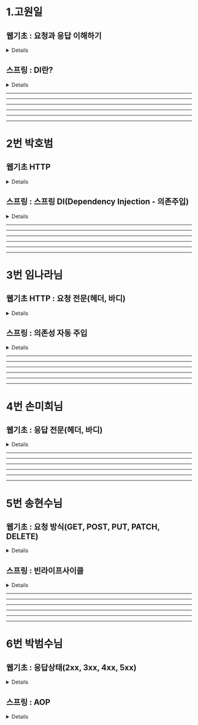 # 1.고원일

## 웹기초 : 요청과 응답 이해하기
<details>
둘다 내장 객체의 종류 : 내장객체는 별도의 객체 생성 없이 각 내장 객체의 메서드를 사용할 수 있음 메이븐 레파지토리 API 문서가 이에 해당

요청은 request : 클라이언트의 요청 정보를 저장하는 역할, 웹 브라우저가 웹 서버에 웹 페이지를 달라고 하는 것

응답은 response : 클라이언트의 요청에 대한 응답 정보를 저장하는 역할, 웹 브라우저가 요청한 웹 페이지를 웹 브라우저에 제공하는 것

요청(request )은 JSP에서 가장 많이 사용됨 클라이언트가 전송한 요청 정보를 담고 있음

	<li>데이터 정송 방식 : <%=request.getMethod() %></li>
	<li>URL : <%=request.getRequestURL() %></li>
	<li>프로토콜 : <%=request.getProtocol() %></li>
	<li>서버이름 : <%=request.getServerName() %></li>
	<li>포트번호 : <%=request.getServerPort() %></li>
	<li>클라이언트 IP : <%=request.getRemoteAddr() %></li>
	<li>쿼리스트링 : <%=request.getQueryString() %></li>
	<li>파마미터 : <%=request.getParameter("eng") %></li>
	<li>파마미터 : <%=request.getParameter("han") %></li>
​
응답(response)는 요청에 의한 매개변수를 얻어와 내용을 처리하고 응답하는 역할 만약 클라이언트가 아이디와 비밀번호를 입력하여 정보를 받아 정보 일치 여부에 따른 뷰(JSP)로 이동하여 클라이언트에게 정보를 전달 또는 클라이언트의 정보를 저장하는 역할이라 보면된다.


	
	<% String id = request.getParameter("id");
	String pw = request.getParameter("pw");

     if("momo".equals(id) && "1234".equals(pw)){
	response.sendRedirect	("Welcome.jsp?id" + request.getParameter("id"));
​</details>
## 스프링 : DI란?
<details>
DI (Dependency 의존 Injection 주입)
이 단어를 이해하기 위해 의존을 먼저 이해해야한다.

쉽게 말해 꼬꼬무라고 이해하면 될 듯함. 

학원이 있으면 학원의 직원이 있고 그 직원과 강사 그리고 학생과 연결되어 있는 것 처럼 학원이라는 큰 컨테이너 안에 객체가 있고 서로 의존하고 있다고 생각하면 될 것 같음.

@Autowired 어노테이션을 이용해서 의존성을 주입함.

DI를 통해 의존성을 외부에서 주입하여 다형성을 이용하여 유연하게 객체들을 사용할 수 있음 또한 코드의 결합도를 낮추어 유연하게 변경이 가능하게 만들어줌 

하나의 코드를 보면
```
public class MemberRegisterService { 
//의존 객체를 직접 생성
private MemberDao memberDao = new MemberDao();
//의존하는 MemberDao의 객체도 함께 생성
MemberRegisterService svc = new MemberRegisterService();
```
위 코드는 클래스 내부에 직접 의존하는 객체를 생성해서 사용하려고 new를 써서 의존하는 클래스를 불러오는 코드이다.

이는 생성은 쉽지만 유지보수 측면에서 문제점을 유발한다.

이를 위해 DI를 사용하여 객체를 직접 생성하는 대신 의존 객체를 전달 받는 방식으로 사용한다.

아래의  DI 코드를 보면 직접 객체를 생성하지 않고 생성자를 통해서 의존 객체를 전달 받는다.

즉 MemberRegisterService가 MemberDao 의 객체를 주입 받은 것.

```
2.
public MemberRegisterService(MemberDao memberDao){
	this.memberDao = memberDao;
}
```

Di는 변경의 유연함 때문에 사용한다. 만약 이미 만들어진 MemberDao의 객체 정보에 기능을 제공하는 changeMemberDao 클래스를 하나 더 만들어야 한다고 가정해보자.

```
3.
public class changeMemberDao extends MemberDao{
}
```

MemberDao 의 정보를 changeMemberDao 가 상속 받고 new 를 써서 만든 1번 코드 MemberDao  객체와 관련된 클래스 하나하나의 소스를 changeMemberDao  다 바꿔줘야한다. 

그게 수량이 많다면 변경에 있어서 유연함이 없다고 하는 것이다.  

하지만 DI를 사용하면 한번만 변경하면 끝
```
2번과 같이 MemberRegisterService안에 MemberDao를 주입
객체 생성
MemberDao memberDao = new MemberDao();
MemberRegisterService regSvc = new MemberRegisterService(memberDao);
3번 코드에 다형성을 이용한 객체 생성 코드를 한번만 변경하면 사용가능
MemberDao memberDao = new changeMemberDao ();
MemberRegisterService regSvc = new MemberRegisterService(memberDao);
```

DI의 실제 객체는 main 메서드에 생성하는데 이 방법 보다는 객체를 생성하고 의존 객체를 주입해주는 클래스를 따로 작성하는 것이 좋다.

즉 의존성 전용 클래스를 만드는 것. 레고의 조립 클래스 느낌으로 프로팰러, 바퀴, 몸통을 연결해주는 느낌으로. 
```
public class Lego
private MemberDao memberDao;
private MemberRegisterService regSvc;

public Lego(){
memberDao = new MemberDao();
regSvc = new MemberRegisterService(memberDao);

여기서 만약 changeMemberDao 를 써야한다면

public Lego(){
memberDao = new changeMemberDao ();
regSvc = new MemberRegisterService(memberDao);
```


참고사항: 그래들의 의존성도 찾아보니 지정된 의존들의 프로그램을 가져오는 건 맞지만 DI의 패턴과는 다른 점이 있음, DI는 객체 간의 의존성을 런타임에 주입하는 것이지만 그래들의 디펜던시스는 빌드 타임에 필요한 라이브러리를 제공해줌.

즉 서로의 의존성 목적이 다르다고 볼 수 있다.
한마디로 그래들이나 메이븐은 빌드타임의 의존 라이브러리를 받는 목적으로 DI 패턴을 사용하진 않는다.

DI 패턴은 주로 생성자 주입, 세터 주입, 인터페이스 주입 등을 통해 의존성을 주입하는데, 스프링 프레임워크에서는 이를 구현하기 위해 @Autowired 어노테이션을 제공한다
</details>
<hr>
<hr>
<hr>
<hr>
<hr>
<hr>

# 2번 박호범


## 웹기초 HTTP

<details>

HyperText Transfer Protocol 간단하게 말해서 HTML의 내용물(자원)을 담는 상자 내용물은 크게 요청/응답 줄, 헤더, 몸체 세 개의 영역이 있다.

요청 규칙: 브라우저가 서버에 HTML 을 요청할때
헤더 : 서버가 응답을 생성하는데 참조 할 수 있는 정보를 전송 ( 브라우저 종류나 언어 )
몸체 : 정보를 전송해야할 때 사용 ( 파일 업로드 )

응답 규칙: 서버가 브라우저에 HTML 을 전송할때
헤더 : 응답에 대한 정보를 전송 ( 응답의 몸체 데이터와 길이 등)
몸체 : 웹 브라우저가 요청한 자원의 내용 ( HTML 문서나 이미지 파일 데이터 ) 
</details>



## 스프링 : 스프링 DI(Dependency Injection - 의존주입)

<details>
</details>


<hr>
<hr>
<hr>
<hr>
<hr>
<hr>



# 3번 임나라님

## 웹기초 HTTP : 요청 전문(헤더, 바디)
<details>
**헤더는 요청 또는 응답에 대한 정보를 가지고 있는 곳**이고 **바디는 서버와 클라이언트 간에 주고받을 실제 데이터를 담아두는 공간**입니다.

**일반 헤더(General header)** :

요청 응답에 모두 적용 가능한 헤더이다. 메시지, 연결 관리 (Connection Management), 캐싱 정책 등을 제공한다.

**요청 헤더(Request header)** :

클라이언트가 서버에 요청할 때 이용되는 헤더이다.

클라이언트가 사용하는 언어정보 (languages), 유저 에이전트 (user agent) 와 받아들이는미디어 타입에 대한 정보 (content-type) 등이 포함되어 있다.

대표적 요청 헤더에는

**Host :** 요청하려는 서버 호스트 이름과 포트번호

**User-Agent** : 클라이언트 프로그램 정보 ex) Mozilla/4.0, Windows NT5.1

**Referer** : 현재 페이지로 연결되는 링크가 있던 이전 웹 페이지의 주소

**Accept** : 클라이언트가 처리 가능한 MIME Type 종류 나열

**Accept-Language** : 클라이언트가 지원가능한 언어 나열

**Cookie :** 쿠기 값 key-value로 표현된다. Set-Cookie 헤더와 함께 서버로부터 이전에 전송됐던 저장된 HTTP 쿠키를 포함

- Body (본문)
    - POST, PUT 요청과 같이 **요청과 함께 전달되는 데이터**를 포함한다.
    - 요청과 함께 전달되는 데이터가 없을 경우 Body가 없을 수도 있다.
```
헤더: 호스트의 이름 또는 IP주소, 브라우저의 종류, 쿠키 정보 개발자도구 페이지에 가면 정보가 나와있음
헤더(header) : 사용자 요청 정보
    - 요청 URL, 
    - 요청 PATH,  
    - 요청 브라우저 설정(언어-Accept-Language, 브라우저 종류 - user-agent),  
    - 요청 쪽 IP, 
    - 요청 방식(GET, POST), 
    - 쿠키
바디(body)
     - 요청 쪽 전송 데이터 (POST)
     - 요청 헤더 Content-Type application/x-www-form-urlencoded;
     -요청 바디 : 키=값&키=값
              값 → URL 인코딩(16진수로 전환)
     -요청 헤더: Content-Type: application/json
     -요청 바디: { “키”: “값”, “키”: “값” }
```
</details>



## 스프링 : 의존성 자동 주입
<details>
</details>

<hr>
<hr>
<hr>
<hr>
<hr>
<hr>

# 4번 손미희님


## 웹기초 : 응답 전문(헤더, 바디)
<details>
헤더: 클라이언트에게 보내는 응답에 대한 부가적인 정보 키와 쌍으로 이루어져 있으며 정보를 제공 함 아이디 비번을 입력하면 이것을 처리함(?)
헤더(header) ; 
      - 응답 데이터에 대한 정보
           예) content-type : 응답 body 데이터 종류 (text/html), application/json, image/png…)
       - 응답 서버 정보…
      - 서버쪽 → 브라우저 쪽 명령
            Location : 주소 → 브라우저 주소 이동
            Set-Cookie : 키 = 값; 키 =값 → 브라우저 쿠키 저장소 저장
            content-Disposition: attachment=  “파일명” : → 출력을 파일로 변경 : 다운로드
            Refresh: 초→ 초 주기마다 브라우저를 새로고침
       - 응답 상태 코드 오류 번호 200~500번대
바디(body) : 응답 데이터 .
스프링 : 컴포넌트 스캔
</details>

<hr>
<hr>
<hr>
<hr>
<hr>
<hr>

# 5번 송현수님
## 웹기초 : 요청 방식(GET, POST, PUT, PATCH, DELETE)
<details>
GET : URL에 파라미터를 붙여서 전송 즉, (?)쿼리스트링 문자열을 포함해서 요청 그래서 폼을 사용하지 않고 주소창에 입력만 해도 파마미터로 전송하여 결과가 웹 페이지에 출력된다 파라미터 길이에 제한이 있을 수 있다.

GET: 서버 자원 조회,  서버 자원을 가져오고자 할 때 사용합니다. 요청의 본문에 데이터를 넣지 않습니다. 데이터를 서버로 보내야 한다면 쿼리스트링을 사용합니다.
POST: 데이터 변화 서버에 자원을 새로 등록 할 때 사용 요청의 본문에 새로 등록할 데이터를 넣어 보냄
PUT : 데이터 치환. 서버 자원을 요청에 들어 있는 자원 치환 할 때 사용 요청 본문 치환할 데이터 넣어 보냄
PATCH : 부분 수정. 서버 자원의 일부만 수정하고자 할 때 사용. 요청 본문 일부 수정할 데이터 넣어 보냄
DELETE : 서버의 자원을 삭제하고자 할 때 사용합니다. 요청의 본문에 데이터를 넣지 않습니다.
OPTIONS : 요청을 하기 전에 통신 옵션을 설명하기 위해 사용합니다.
</details>

## 스프링 : 빈라이프사이클
<details>
</details>

<hr>
<hr>
<hr>
<hr>
<hr>
<hr>


# 6번 박범수님


## 웹기초 : 응답상태(2xx, 3xx, 4xx, 5xx)
<details>
2XX : 성공을 알리는 상태코드 입니다. 
          200(성공), 
          201(작성됨)이 많이 사용됩니다.
3XX : 리다이렉션(다른 페이지로 이동)을 알리는 상태 코드 입니다. 어떤 주소를 입력했는데 다른 주소의 페이지로 넘어갈 때 이 코드가 사용됩니다. 
          301(영구이동), 
          302(임시 이동) 
          304(수정되지 않음)는 요청의 응답으로 캐시를 사용했다는 뜻 입니다.
4XX : 요청 오류를 나타냅니다. 요청 자체에 오류가 있을 때 표시됩니다. 
          400(잘못된 요청), 
          401(권한없음), 
          403(금지됨), 
          404(찾을 수 없음), 
          405(메서드 처리 불가 Method Not Allowed)가 있습니다.
5XX : 서버오류를 나타냅니다. 특히 코드 오류나 물리적 서버 오류 때 발생하며 요청은 제대로 왔지만 서버에 오류가 생겼을 때 발생합니다. 이 오류가 뜨지 않게 주의해서 프로그래밍 해야 합니다. 
          500(코드 오류, 내부 서버 오류), 
          501&502(불량 게이트웨이), 
          503(서비스를 사용할 수 없음)이 자주 사용됩니다.
</details>
          
## 스프링 : AOP
<details>
</details>
